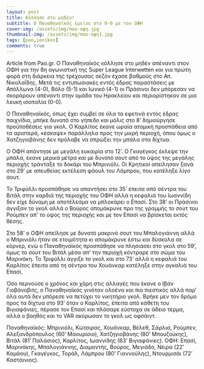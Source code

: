 ```yaml
---
layout: post
title: Κόλλησε στο μηδέν!
subtitle: Ο Παναθηναϊκός έμεινε στο 0-0 με τον ΟΦΗ
cover-img: /assets/img/παο-οφη.jpg
thumbnail-img: /assets/img/παο-οφη1.jpg
tags: [pao,ionikos]
comments: true
---
```

Article from Pao.gr.
Ο Παναθηναϊκός κόλλησε στο μηδέν απέναντι στον ΟΦΗ για την 8η αγωνιστική της Super League Interwetten και για πρώτη φορά στη διάρκεια της τρέχουσας σεζόν έχασε βαθμούς 
στο Απ. Νικολαΐδης. Μετά τις εντυπωσιακές εντός έδρας παραστάσεις με Απόλλωνα (4-0), Βόλο (5-1) και Ιωνικό (4-1) οι Πράσινοι δεν μπόρεσαν να σκοράρουν απέναντι στην ομάδα
του Ηρακλείου και περιορίστηκαν σε μια λευκή ισοπαλία (0-0).

Ο Παναθηναϊκός, όπως έχει συμβεί σε όλα τα εφετινά εντός έδρας παιχνίδια, μπήκε δυνατά στο γήπεδο και μόλις στο 8’ δημιούργησε προϋποθέσεις για γκολ. Ο Καρλίτος έκανε
ωραία ατομική προσπάθεια από τα αριστερά, «έσκαψε» παράλληλα προς την μικρή περιοχή, όπου όμως ο Χατζηγιοβάνης δεν πρόλαβε να σπρώξει την μπάλα στα δίχτυα.

Ο ΟΦΗ απάντησε με μεγάλη ευκαιρία στο 12’. Ο Γκαγέγκος έκλεψε την μπάλα, έκανε μερικά μέτρα και με δυνατό σουτ από το ύψος της μεγάλης περιοχής τράνταξε το δοκάρι του Μπρινιόλι.
Οι Κρητικοί απείλησαν ξανά στο 29’ με απευθείας εκτέλεση φάουλ του Λάμπρου, που κατέληξε λίγο άουτ.

Το Τριφύλλι προσπάθησε να απαντήσει στο 35’ έπειτα από σέντρα του Βιτάλ στην καρδιά της περιοχής του ΟΦΗ αλλά η κεφαλιά του Ιωαννίδη δεν είχε δύναμη με αποτέλεσμα να μπλοκάρει
ο Επασί. Στο 38’ οι Πράσινοι άγγιξαν το γκολ αλλά ο Βούρος απομάκρυνε προ της γραμμής το σουτ του Ρούμπεν απ’ το ύψος της περιοχής και με τον Επασί να βρίσκεται εκτός θέσης.

Στο 58’ ο ΟΦΗ απείλησε με δυνατό μακρινό σουτ του Μπαλογιάννη αλλά ο Μπρινιόλι ήταν σε ετοιμότητα κι απομάκρυνε έστω και δύσκολα σε κόρνερ, ενώ ο Παναθηναϊκός προσπάθησε 
να πλησιάσει στο γκολ στο 59’, όμως το σουτ του Βιτάλ μέσα απ’ την περιοχή κόντραρε στο σώμα του Μαρινάκη. Το Τριφύλλι άγγιξε το γκολ και στο 73’ αλλά η κεφαλιά του Καρλίτος
έπειτα από τη σέντρα του Χουάνκαρ κατέληξε στην αγκαλιά του Επασί.

Όσο περνούσε ο χρόνος και χάρη στις αλλαγές που έκανε ο Ιβάν Γιοβάνοβιτς, ο Παναθηναϊκός γινόταν ολοένα και πιο πιεστικός αλλά παρ’ όλα αυτά δεν μπόρεσε να πετύχει το 
νικητήριο γκολ. Βρήκε μεν τον δρόμο προς τα δίχτυα στο 93’ όταν ο Καρλίτος, έπειτα από κάθετη του Βιγιαφάνιες, πέρασε τον Επασί και πλάσαρε εύστοχα σε άδειο τέρμα, αλλά 
ο βοηθός και το VAR ακύρωσαν το γκολ ως οφσάιντ.

Παναθηναϊκός: Μπρινιόλι, Κώτσιρας, Χουάνκαρ, Βέλεθ, Σάρλια, Ρούμπεν, Αλεξανδρόπουλος (60’ Μαουρίσιο), Χατζηγιοβάνης (80’ Μπουζούκης), Βιτάλ (81’ Παλάσιος), Καρλίτος, Ιωαννίδης 
(63’ Βιγιαφάνιες).
ΟΦΗ: Επασί, Μαρινάκης, Μπαλογιάννης, Διαμαντής, Βούρος, Μεγιάδο, Νέιρα (22’ Καμάου), Γκαγέγκος, Τοράλ, Λάμπρου (80’ Γιαννούλης), Ντουρμισάι (72’ Καστάινιος).
